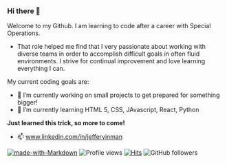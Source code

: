 ### Hi there 👋

Welcome to my Github. I am learning to code after a career with Special Operations. 
- That role helped me find that I very passionate about working with diverse teams in order to accomplish difficult goals in often fluid environments. I strive for continual improvement and love learning everything I can.

My current coding goals are:
- 🔭 I’m currently working on small projects to get prepared for something bigger!
- 🌱 I’m currently learning HTML 5, CSS, JAvascript, React, Python

**Just learned this trick, so more to come!**

- 📫 www.linkedin.com/in/jefferyinman


[![made-with-Markdown](https://img.shields.io/badge/Made%20with-Markdown-1f425f.svg)](http://commonmark.org) ![Profile views](https://gpvc.arturio.dev/jinman36) [![Hits](https://hits.seeyoufarm.com/api/count/incr/badge.svg?url=https%3A%2F%2Fgithub.com%2Fjinman36%2Fjinman36&count_bg=%23FF0090&title_bg=%23555555&icon=counter-strike.svg&icon_color=%23E7E7E7&title=hits&edge_flat=false)](https://hits.seeyoufarm.com) ![GitHub followers](https://img.shields.io/github/followers/jinman36.svg?style=social&label=Follow&maxAge=2592000)
